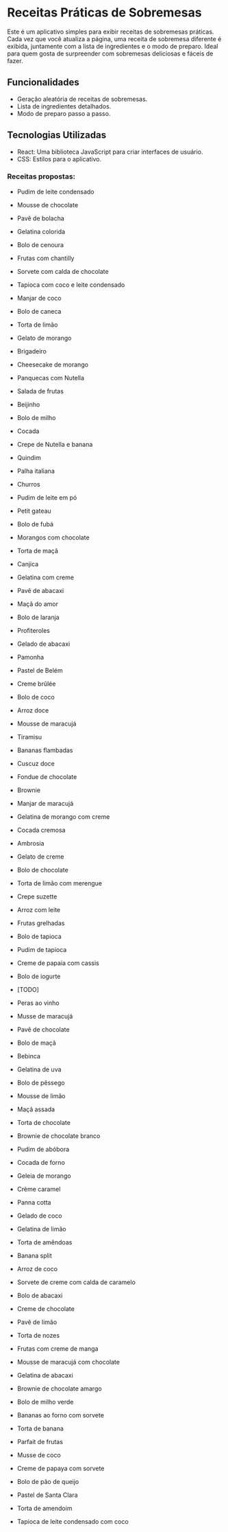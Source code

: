 # Receitas Práticas de Sobremesas

Este é um aplicativo simples para exibir receitas de sobremesas práticas. Cada vez que você atualiza a página, uma receita de sobremesa diferente é exibida, juntamente com a lista de ingredientes e o modo de preparo. Ideal para quem gosta de surpreender com sobremesas deliciosas e fáceis de fazer.

## Funcionalidades

- Geração aleatória de receitas de sobremesas.
- Lista de ingredientes detalhados.
- Modo de preparo passo a passo.

## Tecnologias Utilizadas

- React: Uma biblioteca JavaScript para criar interfaces de usuário.
- CSS: Estilos para o aplicativo.


### Receitas propostas:

- Pudim de leite condensado
- Mousse de chocolate
- Pavê de bolacha
- Gelatina colorida
- Bolo de cenoura
- Frutas com chantilly
- Sorvete com calda de chocolate
- Tapioca com coco e leite condensado
- Manjar de coco
- Bolo de caneca
- Torta de limão
- Gelato de morango
- Brigadeiro
- Cheesecake de morango
- Panquecas com Nutella
- Salada de frutas
- Beijinho
- Bolo de milho
- Cocada
- Crepe de Nutella e banana
- Quindim
- Palha italiana
- Churros
- Pudim de leite em pó
- Petit gateau
- Bolo de fubá
- Morangos com chocolate
- Torta de maçã
- Canjica
- Gelatina com creme
- Pavê de abacaxi
- Maçã do amor
- Bolo de laranja
- Profiteroles
- Gelado de abacaxi
- Pamonha
- Pastel de Belém
- Creme brûlée
- Bolo de coco
- Arroz doce
- Mousse de maracujá
- Tiramisu
- Bananas flambadas
- Cuscuz doce
- Fondue de chocolate
- Brownie
- Manjar de maracujá
- Gelatina de morango com creme
- Cocada cremosa
- Ambrosia
- Gelato de creme
- Bolo de chocolate
- Torta de limão com merengue
- Crepe suzette
- Arroz com leite
- Frutas grelhadas
- Bolo de tapioca
- Pudim de tapioca
- Creme de papaia com cassis
- Bolo de iogurte

- [TODO]

- Peras ao vinho
- Musse de maracujá
- Pavê de chocolate
- Bolo de maçã
- Bebinca
- Gelatina de uva
- Bolo de pêssego
- Mousse de limão
- Maçã assada
- Torta de chocolate
- Brownie de chocolate branco
- Pudim de abóbora
- Cocada de forno
- Geleia de morango
- Crème caramel
- Panna cotta
- Gelado de coco
- Gelatina de limão
- Torta de amêndoas
- Banana split
- Arroz de coco
- Sorvete de creme com calda de caramelo
- Bolo de abacaxi
- Creme de chocolate
- Pavê de limão
- Torta de nozes
- Frutas com creme de manga
- Mousse de maracujá com chocolate
- Gelatina de abacaxi
- Brownie de chocolate amargo
- Bolo de milho verde
- Bananas ao forno com sorvete
- Torta de banana
- Parfait de frutas
- Musse de coco
- Creme de papaya com sorvete
- Bolo de pão de queijo
- Pastel de Santa Clara
- Torta de amendoim
- Tapioca de leite condensado com coco
